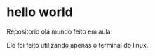 # hello world
Repositorio olá mundo feito em aula

Ele foi feito utilizando apenas o terminal do linux.